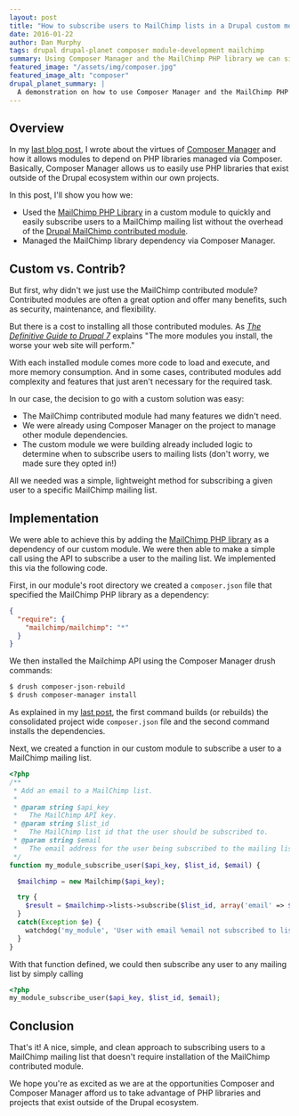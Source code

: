 ```yaml
---
layout: post
title: "How to subscribe users to MailChimp lists in a Drupal custom module"
date: 2016-01-22
author: Dan Murphy
tags: drupal drupal-planet composer module-development mailchimp
summary: Using Composer Manager and the MailChimp PHP library we can simply and easily subscribe users to mailing lists without using the MailChimp contributed module.
featured_image: "/assets/img/composer.jpg"
featured_image_alt: "composer"
drupal_planet_summary: |
  A demonstration on how to use Composer Manager and the MailChimp PHP library to simply and easily subscribe users to mailing lists without using the MailChimp contributed module.
---
```


## Overview
In my [last blog post](/2015/10/15/composing-with-composer-manager.html), I wrote about the virtues of [Composer Manager](https://www.drupal.org/project/composer_manager) and how it allows modules to depend on PHP libraries managed via Composer. Basically, Composer Manager allows us to easily use PHP libraries that exist outside of the Drupal ecosystem within our own projects.

In this post, I'll show you how we:

- Used the [MailChimp PHP Library](https://packagist.org/packages/mailchimp/mailchimp) in a custom module to quickly and easily subscribe users to a MailChimp mailing list without the overhead of the [Drupal MailChimp contributed module](https://www.drupal.org/project/mailchimp).
- Managed the MailChimp library dependency via Composer Manager.

## Custom vs. Contrib?
But first, why didn't we just use the MailChimp contributed module? Contributed modules are often a great option and offer many benefits, such as security, maintenance, and flexibility.

But there is a cost to installing all those contributed modules. As [*The Definitive Guide to Drupal 7*](http://definitivedrupal.org/) explains "The more modules you install, the worse your web site will perform."

With each installed module comes more code to load and execute, and more memory consumption. And in some cases, contributed modules add complexity and features that just aren't necessary for the required task.

In our case, the decision to go with a custom solution was easy:

- The MailChimp contributed module had many features we didn't need.
- We were already using Composer Manager on the project to manage other module dependencies.
- The custom module we were building already included logic to determine when to subscribe users to mailing lists (don't worry, we made sure they opted in!)

All we needed was a simple, lightweight method for subscribing a given user to a specific MailChimp mailing list.

## Implementation
We were able to achieve this by adding the [MailChimp PHP library](https://packagist.org/packages/mailchimp/mailchimp) as a dependency of our custom module. We were then able to make a simple call using the API to subscribe a user to the mailing list. We implemented this via the following code.

First, in our module's root directory we created a `composer.json` file that specified the MailChimp PHP library as a dependency:

```json
{
  "require": {
    "mailchimp/mailchimp": "*"
  }
}
```

We then installed the Mailchimp API using the Composer Manager drush commands:

```bash
$ drush composer-json-rebuild
$ drush composer-manager install
```

As explained in my [last post](/2015/10/15/composing-with-composer-manager.html), the first command builds  (or rebuilds) the consolidated project wide `composer.json` file and the second command installs the dependencies.

Next, we created a function in our custom module to subscribe a user to a MailChimp mailing list.

```php
<?php
/**
 * Add an email to a MailChimp list.
 *
 * @param string $api_key
 *   The MailChimp API key.
 * @param string $list_id
 *   The MailChimp list id that the user should be subscribed to.
 * @param string $email
 *   The email address for the user being subscribed to the mailing list.
 */
function my_module_subscribe_user($api_key, $list_id, $email) {

  $mailchimp = new Mailchimp($api_key);

  try {
    $result = $mailchimp->lists->subscribe($list_id, array('email' => $email));
  }
  catch(Exception $e) {
    watchdog('my_module', 'User with email %email not subscribed to list %list_id', array('%email' => $email, '%list_id' => $list_id), WATCHDOG_WARNING);
  }
}
```

With that function defined, we could then subscribe any user to any mailing list by simply calling

```php
<?php
my_module_subscribe_user($api_key, $list_id, $email);
```

## Conclusion
That's it! A nice, simple, and clean approach to subscribing users to a MailChimp mailing list that doesn't require installation of the MailChimp contributed module.

We hope you're as excited as we are at the opportunities Composer and Composer Manager afford us to take advantage of PHP libraries and projects that exist outside of the Drupal ecosystem.
